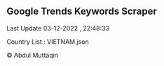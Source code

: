 

## Google Trends Keywords Scraper 
 
Last Update 03-12-2022 , 22:48:33

Country List :
VIETNAM.json



© Abdul Muttaqin 
